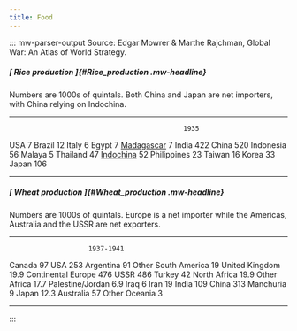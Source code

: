 ```yaml
---
title: Food
---
```


::: mw-parser-output
Source: Edgar Mowrer & Marthe Rajchman, Global War: An Atlas of World
Strategy.

##### [ Rice production ]{#Rice_production .mw-headline}

Numbers are 1000s of quintals. Both China and Japan are net importers,
with China relying on Indochina.

---

                                                1935

USA 7
Brazil 12
Italy 6
Egypt 7
[Madagascar](/wiki/Madagascar "Madagascar") 7
India 422
China 520
Indonesia 56
Malaya 5
Thailand 47
[Indochina](/wiki/Indochina "Indochina") 52
Philippines 23
Taiwan 16
Korea 33
Japan 106

---

##### [ Wheat production ]{#Wheat_production .mw-headline}

Numbers are 1000s of quintals. Europe is a net importer while the
Americas, Australia and the USSR are net exporters.

---

                        1937-1941

Canada 97
USA 253
Argentina 91
Other South America 19
United Kingdom 19.9
Continental Europe 476
USSR 486
Turkey 42
North Africa 19.9
Other Africa 17.7
Palestine/Jordan 6.9
Iraq 6
Iran 19
India 109
China 313
Manchuria 9
Japan 12.3
Australia 57
Other Oceania 3

---

:::
